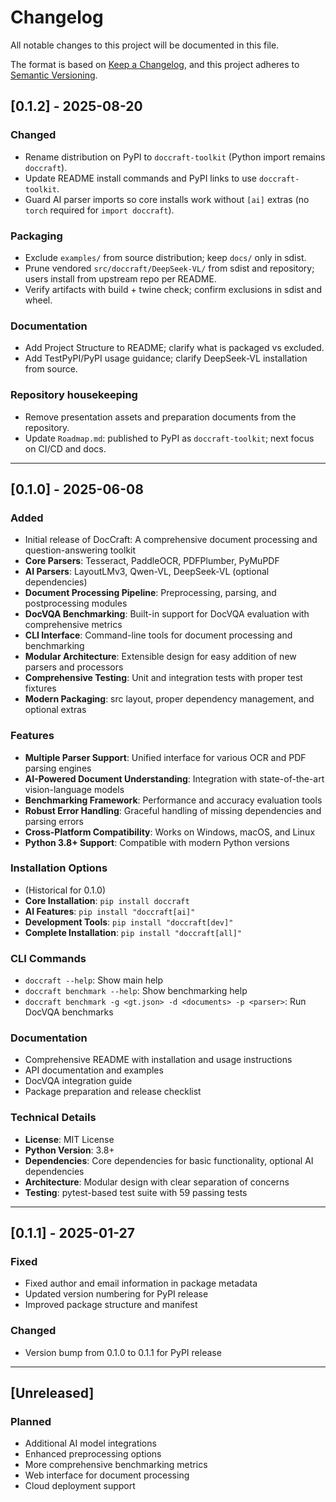 # Changelog

All notable changes to this project will be documented in this file.

The format is based on [Keep a Changelog](https://keepachangelog.com/en/1.0.0/),
and this project adheres to [Semantic Versioning](https://semver.org/spec/v2.0.0.html).

## [0.1.2] - 2025-08-20

### Changed
- Rename distribution on PyPI to `doccraft-toolkit` (Python import remains `doccraft`).
- Update README install commands and PyPI links to use `doccraft-toolkit`.
- Guard AI parser imports so core installs work without `[ai]` extras (no `torch` required for `import doccraft`).

### Packaging
- Exclude `examples/` from source distribution; keep `docs/` only in sdist.
- Prune vendored `src/doccraft/DeepSeek-VL/` from sdist and repository; users install from upstream repo per README.
- Verify artifacts with build + twine check; confirm exclusions in sdist and wheel.

### Documentation
- Add Project Structure to README; clarify what is packaged vs excluded.
- Add TestPyPI/PyPI usage guidance; clarify DeepSeek-VL installation from source.

### Repository housekeeping
- Remove presentation assets and preparation documents from the repository.
- Update `Roadmap.md`: published to PyPI as `doccraft-toolkit`; next focus on CI/CD and docs.

---

## [0.1.0] - 2025-06-08

### Added
- Initial release of DocCraft: A comprehensive document processing and question-answering toolkit
- **Core Parsers**: Tesseract, PaddleOCR, PDFPlumber, PyMuPDF
- **AI Parsers**: LayoutLMv3, Qwen-VL, DeepSeek-VL (optional dependencies)
- **Document Processing Pipeline**: Preprocessing, parsing, and postprocessing modules
- **DocVQA Benchmarking**: Built-in support for DocVQA evaluation with comprehensive metrics
- **CLI Interface**: Command-line tools for document processing and benchmarking
- **Modular Architecture**: Extensible design for easy addition of new parsers and processors
- **Comprehensive Testing**: Unit and integration tests with proper test fixtures
- **Modern Packaging**: src layout, proper dependency management, and optional extras

### Features
- **Multiple Parser Support**: Unified interface for various OCR and PDF parsing engines
- **AI-Powered Document Understanding**: Integration with state-of-the-art vision-language models
- **Benchmarking Framework**: Performance and accuracy evaluation tools
- **Robust Error Handling**: Graceful handling of missing dependencies and parsing errors
- **Cross-Platform Compatibility**: Works on Windows, macOS, and Linux
- **Python 3.8+ Support**: Compatible with modern Python versions

### Installation Options
- (Historical for 0.1.0)
- **Core Installation**: `pip install doccraft`
- **AI Features**: `pip install "doccraft[ai]"`
- **Development Tools**: `pip install "doccraft[dev]"`
- **Complete Installation**: `pip install "doccraft[all]"`

### CLI Commands
- `doccraft --help`: Show main help
- `doccraft benchmark --help`: Show benchmarking help
- `doccraft benchmark -g <gt.json> -d <documents> -p <parser>`: Run DocVQA benchmarks

### Documentation
- Comprehensive README with installation and usage instructions
- API documentation and examples
- DocVQA integration guide
- Package preparation and release checklist

### Technical Details
- **License**: MIT License
- **Python Version**: 3.8+
- **Dependencies**: Core dependencies for basic functionality, optional AI dependencies
- **Architecture**: Modular design with clear separation of concerns
- **Testing**: pytest-based test suite with 59 passing tests

---

## [0.1.1] - 2025-01-27

### Fixed
- Fixed author and email information in package metadata
- Updated version numbering for PyPI release
- Improved package structure and manifest

### Changed
- Version bump from 0.1.0 to 0.1.1 for PyPI release

---

## [Unreleased]

### Planned
- Additional AI model integrations
- Enhanced preprocessing options
- More comprehensive benchmarking metrics
- Web interface for document processing
- Cloud deployment support 